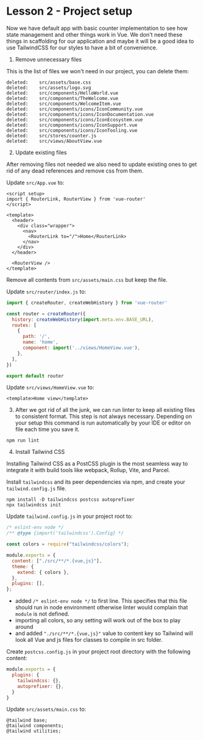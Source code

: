 # Lesson 2 - Project setup

Now we have default app with basic counter implementation to see how state management and other things work in Vue. We don't need these things in scaffolding for our application and maybe it will be a good idea to use TailwindCSS for our styles to have a bit of convenience.

1. Remove unnecessary files

This is the list of files we won't need in our project, you can delete them:

```
deleted:    src/assets/base.css
deleted:    src/assets/logo.svg
deleted:    src/components/HelloWorld.vue
deleted:    src/components/TheWelcome.vue
deleted:    src/components/WelcomeItem.vue
deleted:    src/components/icons/IconCommunity.vue
deleted:    src/components/icons/IconDocumentation.vue
deleted:    src/components/icons/IconEcosystem.vue
deleted:    src/components/icons/IconSupport.vue
deleted:    src/components/icons/IconTooling.vue
deleted:    src/stores/counter.js
deleted:    src/views/AboutView.vue
```

2. Update existing files

After removing files not needed we also need to update existing ones to get rid of any dead references and remove css from them.

Update `src/App.vue` to:

```vue
<script setup>
import { RouterLink, RouterView } from 'vue-router'
</script>

<template>
  <header>
    <div class="wrapper">
      <nav>
        <RouterLink to="/">Home</RouterLink>
      </nav>
    </div>
  </header>

  <RouterView />
</template>
```

Remove all contents from `src/assets/main.css` but keep the file.

Update `src/router/index.js` to:

```js
import { createRouter, createWebHistory } from 'vue-router'

const router = createRouter({
  history: createWebHistory(import.meta.env.BASE_URL),
  routes: [
    {
      path: '/',
      name: 'home',
      component: import('../views/HomeView.vue'),
    },
  ],
})

export default router
```

Update `src/views/HomeView.vue` to:

```vue
<template>Home view</template>
```

3. After we got rid of all the junk, we can run linter to keep all existing files to consistent format. This step is not always necessary. Depending on your setup this command is run automatically by your IDE or editor on file each time you save it.

```shell
npm run lint
```

4. Install Tailwind CSS

Installing Tailwind CSS as a PostCSS plugin is the most seamless way to integrate it with build tools like webpack, Rollup, Vite, and Parcel.

Install `tailwindcss` and its peer dependencies via npm, and create your `tailwind.config.js` file.

```shell
npm install -D tailwindcss postcss autoprefixer
npx tailwindcss init
```

Update `tailwind.config.js` in your project root to:

```js
/* eslint-env node */
/** @type {import('tailwindcss').Config} */

const colors = require("tailwindcss/colors");

module.exports = {
  content: ["./src/**/*.{vue,js}"],
  theme: {
    extend: { colors },
  },
  plugins: [],
};
```

- added `/* eslint-env node */` to first line. This specifies that this file should run in node environment otherwise linter would complain that `module` is not defined.
- importing all colors, so any setting will work out of the box to play around
- and added `"./src/**/*.{vue,js}"` value to content key so Tailwind will look all Vue and js files for classes to compile in src folder.

Create `postcss.config.js` in your project root directory with the following content:

```js
module.exports = {
  plugins: {
    tailwindcss: {},
    autoprefixer: {},
  }
}
```

Update `src/assets/main.css` to:

```
@tailwind base;
@tailwind components;
@tailwind utilities;
```
